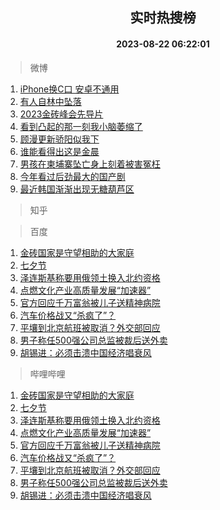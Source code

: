 <div align="center"><h2>实时热搜榜</h2><h4>2023-08-22 06:22:01</h4></div>

> 微博  

1. [iPhone换C口 安卓不通用](https://s.weibo.com/weibo?q=iPhone%E6%8D%A2C%E5%8F%A3%20%E5%AE%89%E5%8D%93%E4%B8%8D%E9%80%9A%E7%94%A8&t=31&band_rank=1&Refer=top)<br />
2. [有人自林中坠落](https://s.weibo.com/weibo?q=%E6%9C%89%E4%BA%BA%E8%87%AA%E6%9E%97%E4%B8%AD%E5%9D%A0%E8%90%BD&t=31&band_rank=2&Refer=top)<br />
3. [2023金砖峰会先导片](https://s.weibo.com/weibo?q=%232023%E9%87%91%E7%A0%96%E5%B3%B0%E4%BC%9A%E5%85%88%E5%AF%BC%E7%89%87%23&t=31&band_rank=3&Refer=top)<br />
4. [看到凸起的那一刻我小脑萎缩了](https://s.weibo.com/weibo?q=%E7%9C%8B%E5%88%B0%E5%87%B8%E8%B5%B7%E7%9A%84%E9%82%A3%E4%B8%80%E5%88%BB%E6%88%91%E5%B0%8F%E8%84%91%E8%90%8E%E7%BC%A9%E4%BA%86&t=31&band_rank=4&Refer=top)<br />
5. [顾漫更新骄阳似我下](https://s.weibo.com/weibo?q=%23%E9%A1%BE%E6%BC%AB%E6%9B%B4%E6%96%B0%E9%AA%84%E9%98%B3%E4%BC%BC%E6%88%91%E4%B8%8B%23&t=31&band_rank=5&Refer=top)<br />
6. [谁能看得出这是金晨](https://s.weibo.com/weibo?q=%23%E8%B0%81%E8%83%BD%E7%9C%8B%E5%BE%97%E5%87%BA%E8%BF%99%E6%98%AF%E9%87%91%E6%99%A8%23&t=31&band_rank=6&Refer=top)<br />
7. [男孩在柬埔寨坠亡身上刻着被害冤枉](https://s.weibo.com/weibo?q=%23%E7%94%B7%E5%AD%A9%E5%9C%A8%E6%9F%AC%E5%9F%94%E5%AF%A8%E5%9D%A0%E4%BA%A1%E8%BA%AB%E4%B8%8A%E5%88%BB%E7%9D%80%E8%A2%AB%E5%AE%B3%E5%86%A4%E6%9E%89%23&t=31&band_rank=7&Refer=top)<br />
8. [今年看过后劲最大的国产剧](https://s.weibo.com/weibo?q=%23%E4%BB%8A%E5%B9%B4%E7%9C%8B%E8%BF%87%E5%90%8E%E5%8A%B2%E6%9C%80%E5%A4%A7%E7%9A%84%E5%9B%BD%E4%BA%A7%E5%89%A7%23&t=31&band_rank=8&Refer=top)<br />
9. [最近韩国渐渐出现无糖葫芦区](https://s.weibo.com/weibo?q=%E6%9C%80%E8%BF%91%E9%9F%A9%E5%9B%BD%E6%B8%90%E6%B8%90%E5%87%BA%E7%8E%B0%E6%97%A0%E7%B3%96%E8%91%AB%E8%8A%A6%E5%8C%BA&t=31&band_rank=9&Refer=top)<br />

> 知乎  


> 百度  

1. [金砖国家是守望相助的大家庭](https://www.baidu.com/s?wd=%E9%87%91%E7%A0%96%E5%9B%BD%E5%AE%B6%E6%98%AF%E5%AE%88%E6%9C%9B%E7%9B%B8%E5%8A%A9%E7%9A%84%E5%A4%A7%E5%AE%B6%E5%BA%AD&sa=fyb_news&rsv_dl=fyb_news)<br />
2. [七夕节](https://www.baidu.com/s?wd=%E4%B8%83%E5%A4%95%E8%8A%82&sa=fyb_news&rsv_dl=fyb_news)<br />
3. [泽连斯基称要用俄领土换入北约资格](https://www.baidu.com/s?wd=%E6%B3%BD%E8%BF%9E%E6%96%AF%E5%9F%BA%E7%A7%B0%E8%A6%81%E7%94%A8%E4%BF%84%E9%A2%86%E5%9C%9F%E6%8D%A2%E5%85%A5%E5%8C%97%E7%BA%A6%E8%B5%84%E6%A0%BC&sa=fyb_news&rsv_dl=fyb_news)<br />
4. [点燃文化产业高质量发展“加速器”](https://www.baidu.com/s?wd=%E7%82%B9%E7%87%83%E6%96%87%E5%8C%96%E4%BA%A7%E4%B8%9A%E9%AB%98%E8%B4%A8%E9%87%8F%E5%8F%91%E5%B1%95%E2%80%9C%E5%8A%A0%E9%80%9F%E5%99%A8%E2%80%9D&sa=fyb_news&rsv_dl=fyb_news)<br />
5. [官方回应千万富翁被儿子送精神病院](https://www.baidu.com/s?wd=%E5%AE%98%E6%96%B9%E5%9B%9E%E5%BA%94%E5%8D%83%E4%B8%87%E5%AF%8C%E7%BF%81%E8%A2%AB%E5%84%BF%E5%AD%90%E9%80%81%E7%B2%BE%E7%A5%9E%E7%97%85%E9%99%A2&sa=fyb_news&rsv_dl=fyb_news)<br />
6. [汽车价格战又“杀疯了”？](https://www.baidu.com/s?wd=%E6%B1%BD%E8%BD%A6%E4%BB%B7%E6%A0%BC%E6%88%98%E5%8F%88%E2%80%9C%E6%9D%80%E7%96%AF%E4%BA%86%E2%80%9D%EF%BC%9F&sa=fyb_news&rsv_dl=fyb_news)<br />
7. [平壤到北京航班被取消？外交部回应](https://www.baidu.com/s?wd=%E5%B9%B3%E5%A3%A4%E5%88%B0%E5%8C%97%E4%BA%AC%E8%88%AA%E7%8F%AD%E8%A2%AB%E5%8F%96%E6%B6%88%EF%BC%9F%E5%A4%96%E4%BA%A4%E9%83%A8%E5%9B%9E%E5%BA%94&sa=fyb_news&rsv_dl=fyb_news)<br />
8. [男子称任500强公司总监被裁后送外卖](https://www.baidu.com/s?wd=%E7%94%B7%E5%AD%90%E7%A7%B0%E4%BB%BB500%E5%BC%BA%E5%85%AC%E5%8F%B8%E6%80%BB%E7%9B%91%E8%A2%AB%E8%A3%81%E5%90%8E%E9%80%81%E5%A4%96%E5%8D%96&sa=fyb_news&rsv_dl=fyb_news)<br />
9. [胡锡进：必须击溃中国经济唱衰风](https://www.baidu.com/s?wd=%E8%83%A1%E9%94%A1%E8%BF%9B%EF%BC%9A%E5%BF%85%E9%A1%BB%E5%87%BB%E6%BA%83%E4%B8%AD%E5%9B%BD%E7%BB%8F%E6%B5%8E%E5%94%B1%E8%A1%B0%E9%A3%8E&sa=fyb_news&rsv_dl=fyb_news)<br />

> 哔哩哔哩  

1. [金砖国家是守望相助的大家庭](https://www.baidu.com/s?wd=%E9%87%91%E7%A0%96%E5%9B%BD%E5%AE%B6%E6%98%AF%E5%AE%88%E6%9C%9B%E7%9B%B8%E5%8A%A9%E7%9A%84%E5%A4%A7%E5%AE%B6%E5%BA%AD&sa=fyb_news&rsv_dl=fyb_news)<br />
2. [七夕节](https://www.baidu.com/s?wd=%E4%B8%83%E5%A4%95%E8%8A%82&sa=fyb_news&rsv_dl=fyb_news)<br />
3. [泽连斯基称要用俄领土换入北约资格](https://www.baidu.com/s?wd=%E6%B3%BD%E8%BF%9E%E6%96%AF%E5%9F%BA%E7%A7%B0%E8%A6%81%E7%94%A8%E4%BF%84%E9%A2%86%E5%9C%9F%E6%8D%A2%E5%85%A5%E5%8C%97%E7%BA%A6%E8%B5%84%E6%A0%BC&sa=fyb_news&rsv_dl=fyb_news)<br />
4. [点燃文化产业高质量发展“加速器”](https://www.baidu.com/s?wd=%E7%82%B9%E7%87%83%E6%96%87%E5%8C%96%E4%BA%A7%E4%B8%9A%E9%AB%98%E8%B4%A8%E9%87%8F%E5%8F%91%E5%B1%95%E2%80%9C%E5%8A%A0%E9%80%9F%E5%99%A8%E2%80%9D&sa=fyb_news&rsv_dl=fyb_news)<br />
5. [官方回应千万富翁被儿子送精神病院](https://www.baidu.com/s?wd=%E5%AE%98%E6%96%B9%E5%9B%9E%E5%BA%94%E5%8D%83%E4%B8%87%E5%AF%8C%E7%BF%81%E8%A2%AB%E5%84%BF%E5%AD%90%E9%80%81%E7%B2%BE%E7%A5%9E%E7%97%85%E9%99%A2&sa=fyb_news&rsv_dl=fyb_news)<br />
6. [汽车价格战又“杀疯了”？](https://www.baidu.com/s?wd=%E6%B1%BD%E8%BD%A6%E4%BB%B7%E6%A0%BC%E6%88%98%E5%8F%88%E2%80%9C%E6%9D%80%E7%96%AF%E4%BA%86%E2%80%9D%EF%BC%9F&sa=fyb_news&rsv_dl=fyb_news)<br />
7. [平壤到北京航班被取消？外交部回应](https://www.baidu.com/s?wd=%E5%B9%B3%E5%A3%A4%E5%88%B0%E5%8C%97%E4%BA%AC%E8%88%AA%E7%8F%AD%E8%A2%AB%E5%8F%96%E6%B6%88%EF%BC%9F%E5%A4%96%E4%BA%A4%E9%83%A8%E5%9B%9E%E5%BA%94&sa=fyb_news&rsv_dl=fyb_news)<br />
8. [男子称任500强公司总监被裁后送外卖](https://www.baidu.com/s?wd=%E7%94%B7%E5%AD%90%E7%A7%B0%E4%BB%BB500%E5%BC%BA%E5%85%AC%E5%8F%B8%E6%80%BB%E7%9B%91%E8%A2%AB%E8%A3%81%E5%90%8E%E9%80%81%E5%A4%96%E5%8D%96&sa=fyb_news&rsv_dl=fyb_news)<br />
9. [胡锡进：必须击溃中国经济唱衰风](https://www.baidu.com/s?wd=%E8%83%A1%E9%94%A1%E8%BF%9B%EF%BC%9A%E5%BF%85%E9%A1%BB%E5%87%BB%E6%BA%83%E4%B8%AD%E5%9B%BD%E7%BB%8F%E6%B5%8E%E5%94%B1%E8%A1%B0%E9%A3%8E&sa=fyb_news&rsv_dl=fyb_news)<br />
